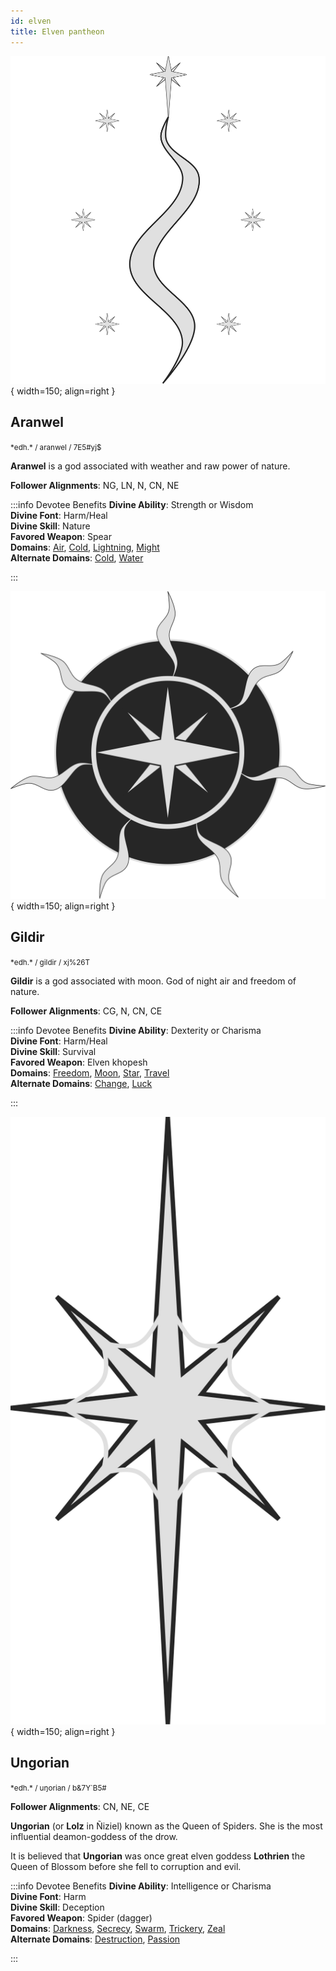 ```yaml
---
id: elven
title: Elven pantheon
---
```


![Aranwel symbol](img/aranwel.svg){ width=150; align=right }

## Aranwel
<!-- aran gwelu -->

<small>
*edh.*  / aranwel / <span class="tengwar-elf-font">7E5#yj$</span>  
</small>

**Aranwel** is a god associated with weather and raw power of nature.

**Follower Alignments**: NG, LN, N, CN, NE

:::info Devotee Benefits
**Divine Ability**: Strength or Wisdom  
**Divine Font**: Harm/Heal  
**Divine Skill**: Nature  
**Favored Weapon**: Spear  
**Domains**: [Air](https://2e.aonprd.com/Domains.aspx?ID=2), [Cold](https://2e.aonprd.com/Domains.aspx?ID=41), [Lightning](https://2e.aonprd.com/Domains.aspx?ID=47), [Might](https://2e.aonprd.com/Domains.aspx?ID=20)  
**Alternate Domains**: [Cold](https://2e.aonprd.com/Domains.aspx?ID=41), [Water](https://2e.aonprd.com/Domains.aspx?ID=35)  
<!-- **Cleric Spells**: 1st: [*mage armor*](https://2e.aonprd.com/Spells.aspx?ID=176) -->
:::

![Gildir symbol](img/gildir.svg){ width=150; align=right }

## Gildir

<small>
*edh.*  / gildir / <span class="tengwar-elf-font">xj%26T</span>  
</small>

**Gildir** is a god associated with moon. God of night air and freedom of nature.

**Follower Alignments**: CG, N, CN, CE

:::info Devotee Benefits
**Divine Ability**: Dexterity or Charisma  
**Divine Font**: Harm/Heal  
**Divine Skill**: Survival  
**Favored Weapon**: Elven khopesh  
**Domains**: [Freedom](https://2e.aonprd.com/Domains.aspx?ID=14), [Moon](https://2e.aonprd.com/Domains.aspx?ID=21), [Star](https://2e.aonprd.com/Domains.aspx?ID=52), [Travel](https://2e.aonprd.com/Domains.aspx?ID=30)  
**Alternate Domains**: [Change](https://2e.aonprd.com/Domains.aspx?ID=40), [Luck](https://2e.aonprd.com/Domains.aspx?ID=18)  
<!-- **Cleric Spells**: 1st: [*mage armor*](https://2e.aonprd.com/Spells.aspx?ID=176) -->
:::

![Ungorian symbol](img/ungorian.svg){ width=150; align=right }

## Ungorian

<small>
*edh.*  / uŋorian / <span class="tengwar-elf-font">b&7Y`B5#</span>  
</small>

**Follower Alignments**: CN, NE, CE

**Ungorian** (or **Lolz** in Ñiziel) known as the Queen of Spiders. She is the most influential deamon-goddess of the drow.

It is believed that **Ungorian** was once great elven goddess **Lothrien** the Queen of Blossom before she fell to corruption and evil.

:::info Devotee Benefits
**Divine Ability**: Intelligence or Charisma  
**Divine Font**: Harm  
**Divine Skill**: Deception  
**Favored Weapon**: Spider (dagger)  
**Domains**: [Darkness](https://2e.aonprd.com/Domains.aspx?ID=6), [Secrecy](https://2e.aonprd.com/Domains.aspx?ID=28), [Swarm](https://2e.aonprd.com/Domains.aspx?ID=53), [Trickery](https://2e.aonprd.com/Domains.aspx?ID=31), [Zeal](https://2e.aonprd.com/Domains.aspx?ID=37)  
**Alternate Domains**: [Destruction](https://2e.aonprd.com/Domains.aspx?ID=8), [Passion](https://2e.aonprd.com/Domains.aspx?ID=25)  
<!-- **Cleric Spells**: 1st: [*mage armor*](https://2e.aonprd.com/Spells.aspx?ID=176) -->
:::
